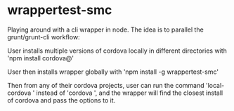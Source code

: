 wrappertest-smc
===============

Playing around with a cli wrapper in node. The idea is to parallel the grunt/grunt-cli workflow:

User installs multiple versions of cordova locally in different directories with 'npm install cordova@<version>'

User then installs wrapper globally with 'npm install -g wrappertest-smc'

Then from any of their cordova projects, user can run the command 'local-cordova <options>' instead of 'cordova <options>', and the wrapper will find the closest install of cordova and pass the options to it.
